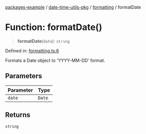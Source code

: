 [packages-example](../../../README.md) / [date-time-utils-pkg](../../README.md) / [formatting](../README.md) / formatDate

# Function: formatDate()

> **formatDate**(`date`): `string`

Defined in: [formatting.ts:6](https://github.com/typedoc2md/typedoc-plugin-markdown-examples/blob/main/examples/packages/packages/date-time-utils/src/formatting.ts#L6)

Formats a Date object to 'YYYY-MM-DD' format.

## Parameters

| Parameter | Type |
| ------ | ------ |
| `date` | `Date` |

## Returns

`string`
